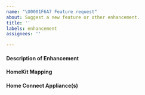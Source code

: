 ```yaml
---
name: "\U0001F6A7 Feature request"
about: Suggest a new feature or other enhancement.
title: ''
labels: enhancement
assignees: ''

---
```


#### Description of Enhancement
<!-- Please provide a clear and concise description of your proposed improvement. -->

#### HomeKit Mapping
<!-- Please suggest how the requested functionality can be supported using the Apple-defined services and characteristics listed in the HomeKit Accessory Protocol Specification (Non-Commercial Version): https://developer.apple.com/homekit/specification/ -->

#### Home Connect Appliance(s)
<!-- If this enhancement relates to a specific appliance then please provide the manufacturer, type, and model number, e.g. Siemens Oven HB678GBS6B/50. These details can be found in the Apple Home app or the Homebridge log file. -->
